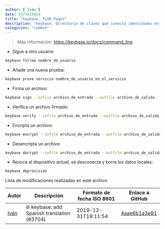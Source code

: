 ```yaml
---
author: ['Iván']
date: 1577815914
title: "keybase, TLDR Pages"
description: "keybase, Directorio de claves que conecta identidades en redes sociales a claves encriptadas de una manera públicamente auditable."
categories: "common"
---
```

> Más información: <https://keybase.io/docs/command_line>.

- Sigue a otro usuario:

```bash
keybase follow nombre_de_usuario
```

- Añade una nueva prueba:

```bash
keybase prove servicio nombre_de_usuario_en_el_servicio
```

- Firma un archivo:

```bash
keybase sign --infile archivo_de_entrada --outfile archivo_de_salida
```

- Verifica un archivo firmado:

```bash
keybase verify --infile archivo_de_entrada --outfile archivo_de_salida
```

- Encripta un archivo:

```bash
keybase encrypt --infile archivo_de_entrada --outfile archivo_de_salida receptor
```

- Desencripta un archivo:

```bash
keybase decrypt --infile archivo_de_entrada --outfile archivo_de_salida
```

- Revoca el dispositivo actual, se desconecta y borra los datos locales:

```bash
keybase deprovision
```
Lista de modificaciones realizadas en este archivo


Autor | Descripción | Formato de fecha ISO 8601 | Enlace a GitHub
------|-----|-----|-----
[Iván](mailto:ivan@ivanhercaz.com) | :globe_with_meridians: keybase: add Spanish translation (#3704) | 2019-12-31T19:11:54 | [4aae6b1a3e91](https://github.com/tldr-pages/tldr/commit/4aae6b1a3e91fd849f089bcdd62b3b557fbf1b19)


